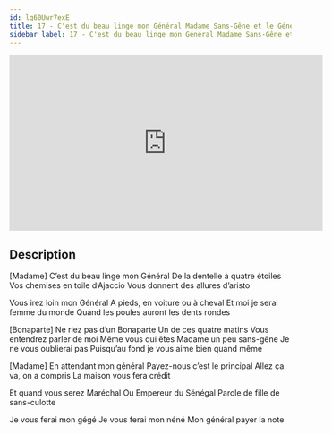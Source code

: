 ```yaml
---
id: lq60Uwr7exE
title: 17 - C'est du beau linge mon Général Madame Sans-Gêne et le Général Bonaparte
sidebar_label: 17 - C'est du beau linge mon Général Madame Sans-Gêne et le Général Bonaparte
---
```


<iframe
  width="560"
  height="315"
  src="https://www.youtube.com/embed/lq60Uwr7exE"
  title="YouTube video player"
  frameborder="0"
  allow="accelerometer; autoplay; clipboard-write; encrypted-media; gyroscope; picture-in-picture; web-share"
  referrerpolicy="strict-origin-when-cross-origin"
  allowfullscreen
></iframe>

## Description

[Madame]
C’est du beau linge mon Général
De la dentelle à quatre étoiles
Vos chemises en toile d’Ajaccio
Vous donnent des allures d’aristo

Vous irez loin mon Général
A pieds, en voiture ou à cheval
Et moi je serai femme du monde
Quand les poules auront les dents rondes

[Bonaparte]
Ne riez pas d’un Bonaparte
Un de ces quatre matins
Vous entendrez parler de moi
Même vous qui êtes Madame un peu sans-gêne
Je ne vous oublierai pas
Puisqu’au fond je vous aime bien quand même

[Madame]
En attendant mon général
Payez-nous c’est le principal
Allez ça va, on a compris
La maison vous fera crédit

Et quand vous serez Maréchal
Ou Empereur du Sénégal
Parole de fille de sans-culotte

Je vous ferai mon gégé
Je vous ferai mon néné
Mon général payer la note
